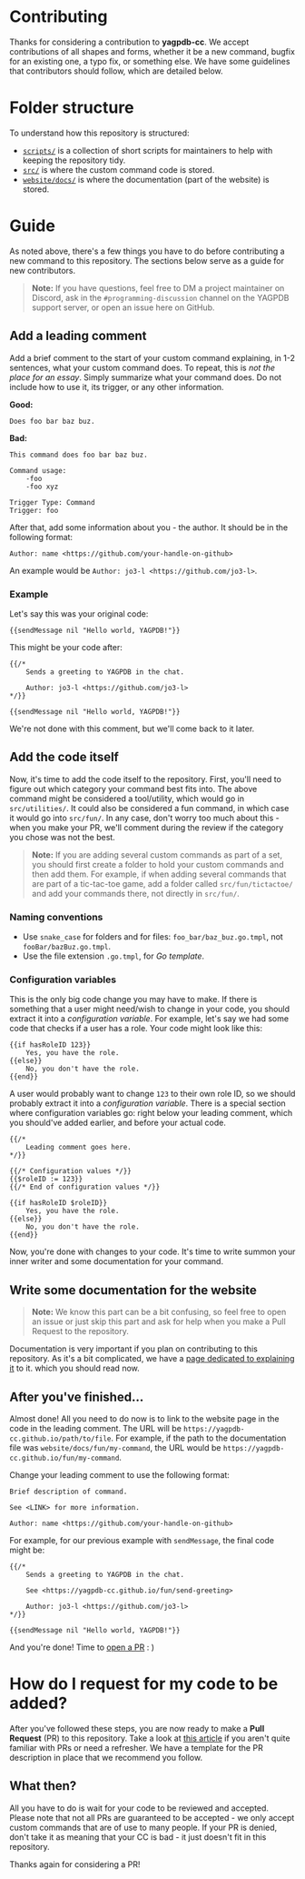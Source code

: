 # Contributing

Thanks for considering a contribution to **yagpdb-cc**. We accept contributions of all shapes and forms, whether it be a new command, bugfix for an existing one, a typo fix, or something else. We have some guidelines that contributors should follow, which are detailed below.

# Folder structure

To understand how this repository is structured:

- [`scripts/`](./scripts/) is a collection of short scripts for maintainers to help with keeping the repository tidy.
- [`src/`](./src/) is where the custom command code is stored.
- [`website/docs/`](./website/docs/) is where the documentation (part of the website) is stored.

# Guide

As noted above, there's a few things you have to do before contributing a new command to this repository. The sections below serve as a guide for new contributors.

> **Note:** If you have questions, feel free to DM a project maintainer on Discord, ask in the `#programming-discussion` channel on the YAGPDB support server, or open an issue here on GitHub.

## Add a leading comment

Add a brief comment to the start of your custom command explaining, in 1-2 sentences, what your custom command does. To repeat, this is _not the place for an essay_. Simply summarize what your command does. Do not include how to use it, its trigger, or any other information.

**Good:**<br>

```
Does foo bar baz buz.
```

**Bad:**<br>

```
This command does foo bar baz buz.

Command usage:
	-foo
	-foo xyz

Trigger Type: Command
Trigger: foo
```

After that, add some information about you - the author. It should be in the following format:

```
Author: name <https://github.com/your-handle-on-github>
```

An example would be `Author: jo3-l <https://github.com/jo3-l>`.

### Example

Let's say this was your original code:

```
{{sendMessage nil "Hello world, YAGPDB!"}}
```

This might be your code after:

```
{{/*
	Sends a greeting to YAGPDB in the chat.

	Author: jo3-l <https://github.com/jo3-l>
*/}}

{{sendMessage nil "Hello world, YAGPDB!"}}
```

We're not done with this comment, but we'll come back to it later.

## Add the code itself

Now, it's time to add the code itself to the repository. First, you'll need to figure out which category your command best fits into. The above command might be considered a tool/utility, which would go in `src/utilities/`. It could also be considered a fun command, in which case it would go into `src/fun/`. In any case, don't worry too much about this - when you make your PR, we'll comment during the review if the category you chose was not the best.

> **Note:** If you are adding several custom commands as part of a set, you should first create a folder to hold your custom commands and then add them. For example, if when adding several commands that are part of a tic-tac-toe game, add a folder called `src/fun/tictactoe/` and add your commands there, not directly in `src/fun/`.

### Naming conventions

- Use `snake_case` for folders and for files: `foo_bar/baz_buz.go.tmpl`, not `fooBar/bazBuz.go.tmpl`.
- Use the file extension `.go.tmpl`, for _Go template_.

### Configuration variables

This is the only big code change you may have to make. If there is something that a user might need/wish to change in your code, you should extract it into a _configuration variable_. For example, let's say we had some code that checks if a user has a role. Your code might look like this:

```
{{if hasRoleID 123}}
	Yes, you have the role.
{{else}}
	No, you don't have the role.
{{end}}
```

A user would probably want to change `123` to their own role ID, so we should probably extract it into a _configuration variable_. There is a special section where configuration variables go: right below your leading comment, which you should've added earlier, and before your actual code.

```
{{/*
	Leading comment goes here.
*/}}

{{/* Configuration values */}}
{{$roleID := 123}}
{{/* End of configuration values */}}

{{if hasRoleID $roleID}}
	Yes, you have the role.
{{else}}
	No, you don't have the role.
{{end}}
```

Now, you're done with changes to your code. It's time to write summon your inner writer and some documentation for your command.

## Write some documentation for the website

> **Note:** We know this part can be a bit confusing, so feel free to open an issue or just skip this part and ask for help when you make a Pull Request to the repository.

Documentation is very important if you plan on contributing to this repository. As it's a bit complicated, we have a [page dedicated to explaining it](./WRITING-DOCUMENTATION.md) to it. which you should read now.

## After you've finished...

Almost done! All you need to do now is to link to the website page in the code in the leading comment. The URL will be `https://yagpdb-cc.github.io/path/to/file`. For example, if the path to the documentation file was `website/docs/fun/my-command`, the URL would be `https://yagpdb-cc.github.io/fun/my-command`.

Change your leading comment to use the following format:

```
Brief description of command.

See <LINK> for more information.

Author: name <https://github.com/your-handle-on-github>
```

For example, for our previous example with `sendMessage`, the final code might be:

```
{{/*
	Sends a greeting to YAGPDB in the chat.

	See <https://yagpdb-cc.github.io/fun/send-greeting>

	Author: jo3-l <https://github.com/jo3-l>
*/}}

{{sendMessage nil "Hello world, YAGPDB!"}}
```

And you're done! Time to [open a PR](#how-do-i-request-for-my-code-to-be-added) : )

# How do I request for my code to be added?

After you've followed these steps, you are now ready to make a **Pull Request** (PR) to this repository. Take a look at [this article](https://docs.github.com/en/free-pro-team@latest/github/collaborating-with-issues-and-pull-requests/creating-a-pull-request) if you aren't quite familiar with PRs or need a refresher. We have a template for the PR description in place that we recommend you follow.

## What then?

All you have to do is wait for your code to be reviewed and accepted. Please note that not all PRs are guaranteed to be accepted - we only accept custom commands that are of use to many people. If your PR is denied, don't take it as meaning that your CC is bad - it just doesn't fit in this repository.

Thanks again for considering a PR!
